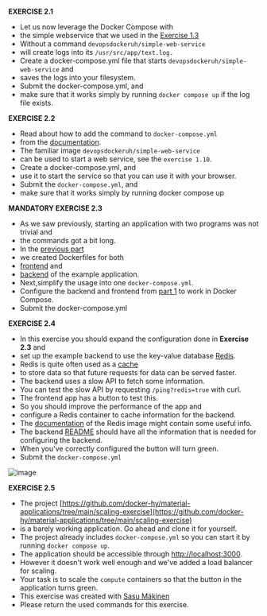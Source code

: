 **EXERCISE 2.1**

- Let us now leverage the Docker Compose with
- the simple webservice that we used in the [Exercise 1.3](https://devopswithdocker.com/part-1/section-2#exercise-13)
- Without a command `devopsdockeruh/simple-web-service`
- will create logs into its `/usr/src/app/text.log.`
- Create a docker-compose.yml file that starts `devopsdockeruh/simple-web-service` and
- saves the logs into your filesystem.
- Submit the docker-compose.yml, and
- make sure that it works simply by running `docker compose up` if the log file exists.

**EXERCISE 2.2**

- Read about how to add the command to `docker-compose.yml`
- from the [documentation](https://docs.docker.com/compose/compose-file/compose-file-v3/#command).
- The familiar image `devopsdockeruh/simple-web-service`
- can be used to start a web service, see the `exercise 1.10`.
- Create a docker-compose.yml, and
- use it to start the service so that you can use it with your browser.
- Submit the `docker-compose.yml`, and
- make sure that it works simply by running docker compose up

**MANDATORY EXERCISE 2.3**

- As we saw previously, starting an application with two programs was not trivial and
- the commands got a bit long.
- In the [previous part](https://devopswithdocker.com/part-1/section-6)
- we created Dockerfiles for both
- [frontend](https://github.com/docker-hy/material-applications/tree/main/example-frontend) and
- [backend](https://github.com/docker-hy/material-applications/tree/main/example-backend) of the example application.
- Next,simplify the usage into one `docker-compose.yml`.
- Configure the backend and frontend from [part 1](https://devopswithdocker.com/part-1/section-6#exercises-111-114) to work in Docker Compose.
- Submit the docker-compose.yml

**EXERCISE 2.4**

- In this exercise you should expand the configuration done in **Exercise 2.3** and
- set up the example backend to use the key-value database [Redis](https://redis.com/).
- Redis is quite often used as a [cache](https://en.wikipedia.org/wiki/Cache_(computing))
- to store data so that future requests for data can be served faster.
- The backend uses a slow API to fetch some information.
- You can test the slow API by requesting `/ping?redis=true` with curl.
- The frontend app has a button to test this.
- So you should improve the performance of the app and
- configure a Redis container to cache information for the backend.
- The [documentation](https://hub.docker.com/_/redis/) of the Redis image might contain some useful info.
- The backend [README](https://github.com/docker-hy/material-applications/tree/main/example-backend) should have all the information that is needed for configuring the backend.
- When you've correctly configured the button will turn green.
- Submit the `docker-compose.yml`




![image](https://github.com/adeleke123/DevOps-with-Docker/assets/51156057/232fac3e-aa5c-4c90-831b-bcbce6644b43)




**EXERCISE 2.5**
- The project [https://github.com/docker-hy/material-applications/tree/main/scaling-exercise](https://github.com/docker-hy/material-applications/tree/main/scaling-exercise)
- is a barely working application. Go ahead and clone it for yourself.
- The project already includes `docker-compose.yml` so you can start it by running `docker compose up`.
- The application should be accessible through [http://localhost:3000](http://localhost:3000/).
- However it doesn't work well enough and we've added a load balancer for scaling.
- Your task is to scale the `compute` containers so that the button in the application turns green.
- This exercise was created with [Sasu Mäkinen](https://github.com/sasumaki)
- Please return the used commands for this exercise.
